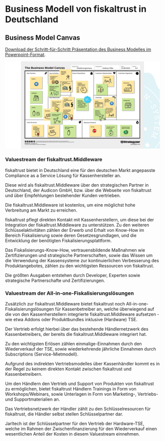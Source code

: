 # Business Modell von fiskaltrust in Deutschland

## Business Model Canvas

[Download der Schritt-für-Schritt Präsentation des Business Modelles im Powerpoint-Format](media/business-model-market-de.pptx).

![business-model-market-de](media/business-model-market-de.png)

### Valuestream der fiskaltrust.Middleware

fiskaltrust bietet in Deutschland eine für den deutschen Markt angepasste Compliance as a Service Lösung für Kassenhersteller an. 

Diese wird als fiskaltrust.Middleware über den strategischen Partner in Deutschland, der Audicon GmbH, bzw. über die Webseite von fiskaltrust und über Empfehlungen bestehender Kunden vertrieben. 

Die fiskaltrust.Middleware ist kostenlos, um eine möglichst hohe Verbreitung am Markt zu erreichen.

fiskaltrust pflegt direkten Kontakt mit Kassenherstellern, um diese bei der Integration der fiskaltrust.Middleware zu unterstützen. Zu den weiteren Schlüsselaktivitäten zählen der Erwerb und Erhalt von Know-How im Bereich Fiskalisierung sowie deren Gesetzesgrundlagen, und die Entwicklung der benötigten Fiskalisierungsplattform.

Das Fiskalisierungs-Know-How, vertrauensbildende Maßnahmen wie Zertifizierungen und strategische Partnerschaften, sowie das Wissen um die Verwendung der Kassensysteme zur kontinuierlichen Verbesserung des Produktangebotes, zählen zu den wichtigsten Ressourcen von fiskaltrust.

Die größten Ausgaben entstehen durch Developer, Experten sowie strategische Partnerschafte und Zertifizierungen.

### Valuestream der All-in-one-Fiskalisierungslösungen

Zusätzlich zur fiskaltrust.Middleware bietet fiskaltrust noch All-in-one-Fiskalisierungslösungen für Kassenbetreiber an, welche überwiegend auf die von den Kassenherstellern integrierte fiskaltrust.Middleware aufsetzen - wie etwa Addons oder Produktbundles inklusive (Hardware) TSE.

Der Vertrieb erfolgt hierbei über das bestehende Händlernetzwerk des Kassenbetreibers, der bereits die fiskaltrust.Middleware integriert hat.

Zu den wichtigsten Erlösen zählen einmalige-Einnahmen durch den Wiederverkauf der TSE, sowie wiederkehrende jährliche Einnahmen durch Subscriptions (Service-Mietmodell).

Aufgrund des indirekten Vertriebsmodelles über Kassenhändler kommt es in der Regel zu keinem direkten Kontakt zwischen fiskaltrust und Kassenbetreibern.

Um den Händlern den Vertrieb und Support von Produkten von fiskaltrust zu ermöglichen, bietet fiskaltrust Händlern Trainings in Form von Workshops/Webinars, sowie Unterlagen in Form von Marketing-, Vertriebs- und Supportmaterialien an.

Das Vertriebsnetzwerk der Händler zählt zu den Schlüsselresourcen für fiskaltrust, die Händler selbst stellen Schlüsselpartner dar.

Jarltech ist der Schlüsselpartner für den Vertrieb der Hardware-TSE, welche im Rahmen der Zwischenfinanzierung für den Wiederverkauf einen wesentlichen Anteil der Kosten in diesem Valuestream einnehmen.
